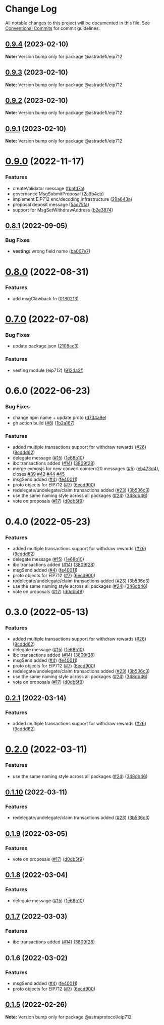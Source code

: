 # Change Log

All notable changes to this project will be documented in this file.
See [Conventional Commits](https://conventionalcommits.org) for commit guidelines.

## [0.9.4](https://github.com/astraprotocol/astrajs/compare/@astradefi/eip712@0.9.3...@astradefi/eip712@0.9.4) (2023-02-10)

**Note:** Version bump only for package @astradefi/eip712

## [0.9.3](https://github.com/astraprotocol/astrajs/compare/@astradefi/eip712@0.9.2...@astradefi/eip712@0.9.3) (2023-02-10)

**Note:** Version bump only for package @astradefi/eip712

## [0.9.2](https://github.com/astraprotocol/astrajs/compare/@astradefi/eip712@0.9.1...@astradefi/eip712@0.9.2) (2023-02-10)

**Note:** Version bump only for package @astradefi/eip712

## [0.9.1](https://github.com/astraprotocol/astrajs/compare/@astradefi/eip712@0.9.0...@astradefi/eip712@0.9.1) (2023-02-10)

**Note:** Version bump only for package @astradefi/eip712

# [0.9.0](https://github.com/astraprotocol/astrajs/compare/@astradefi/eip712@0.8.1...@astradefi/eip712@0.9.0) (2022-11-17)

### Features

- createValidator message ([fbafd7a](https://github.com/astraprotocol/astrajs/commit/fbafd7abd36d6f3bbf2cdbe9aa875e92eb0d971b))
- governance MsgSubmitProposal ([2a9b4eb](https://github.com/astraprotocol/astrajs/commit/2a9b4eb950c9153899ce2a2eecdbea4f16d0dc61))
- implement EIP712 enc/decoding infrastructure ([29a643a](https://github.com/astraprotocol/astrajs/commit/29a643aa60cc363e3e5cef0cbd49cda94d52fe13))
- proposal deposit message ([5ad75fa](https://github.com/astraprotocol/astrajs/commit/5ad75fad7c46f5ce416078550a7ca95209046fac))
- support for MsgSetWithdrawAddress ([b2e3874](https://github.com/astraprotocol/astrajs/commit/b2e3874e7d5f89cab336e255ddd25d4b52c9f716))

## [0.8.1](https://github.com/astraprotocol/astrajs/compare/@astradefi/eip712@0.8.0...@astradefi/eip712@0.8.1) (2022-09-05)

### Bug Fixes

- **vesting:** wrong field name ([ba007e7](https://github.com/astraprotocol/astrajs/commit/ba007e7e45a608e06e8e1086bfb70ef652d073d4))

# [0.8.0](https://github.com/astraprotocol/astrajs/compare/@astradefi/eip712@0.7.0...@astradefi/eip712@0.8.0) (2022-08-31)

### Features

- add msgClawback fn ([0180213](https://github.com/astraprotocol/astrajs/commit/01802130adba560ce6b30d02bdd7637fdd5d1270))

# [0.7.0](https://github.com/astraprotocol/astrajs/compare/@astradefi/eip712@0.6.0...@astradefi/eip712@0.7.0) (2022-07-08)

### Bug Fixes

- update package.json ([2108ec3](https://github.com/astraprotocol/astrajs/commit/2108ec308c1abe79ff119d07080ef51fb83279a8))

### Features

- vesting module (eip712) ([9124a2f](https://github.com/astraprotocol/astrajs/commit/9124a2febd00e60eb9aa8604daf9d4f39e271487))

# 0.6.0 (2022-06-23)

### Bug Fixes

- change npm name + update proto ([d734a9e](https://github.com/astraprotocol/astrajs/commit/d734a9ed44b6e784f2448e6e610aef2c0046013c))
- gh action build ([#8](https://github.com/astraprotocol/astrajs/issues/8)) ([1b2a167](https://github.com/astraprotocol/astrajs/commit/1b2a167846d592bece7ec0a717c92140ce4cdbfc))

### Features

- added multiple transactions support for withdraw rewards ([#26](https://github.com/astraprotocol/astrajs/issues/26)) ([9cddd62](https://github.com/astraprotocol/astrajs/commit/9cddd62bdeec00d50791df8fbaa0c1301d08d4ca))
- delegate message ([#15](https://github.com/astraprotocol/astrajs/issues/15)) ([1e68b10](https://github.com/astraprotocol/astrajs/commit/1e68b10d107edef6d54358447cee60af84d46053))
- ibc transactions added ([#14](https://github.com/astraprotocol/astrajs/issues/14)) ([3809f28](https://github.com/astraprotocol/astrajs/commit/3809f289e4e54c5013d3027578bde5c244ec8736))
- merge evmosjs for new convert coin/erc20 messages ([#5](https://github.com/astraprotocol/astrajs/issues/5)) ([eb473d4](https://github.com/astraprotocol/astrajs/commit/eb473d4acbfdf62639c090290c0e681a4e802725)), closes [#39](https://github.com/astraprotocol/astrajs/issues/39) [#42](https://github.com/astraprotocol/astrajs/issues/42) [#44](https://github.com/astraprotocol/astrajs/issues/44) [#45](https://github.com/astraprotocol/astrajs/issues/45)
- msgSend added ([#4](https://github.com/astraprotocol/astrajs/issues/4)) ([fe40011](https://github.com/astraprotocol/astrajs/commit/fe40011fedad558d6666674b3001e34cc86ae30d))
- proto objects for EIP712 ([#7](https://github.com/astraprotocol/astrajs/issues/7)) ([6ecd900](https://github.com/astraprotocol/astrajs/commit/6ecd9004f081c6a70b80d903878877d378ff6c75))
- redelegate/undelegate/claim transactions added ([#23](https://github.com/astraprotocol/astrajs/issues/23)) ([3b536c3](https://github.com/astraprotocol/astrajs/commit/3b536c321f7c304f79d121af346f16d6cca74b47))
- use the same naming style across all packages ([#24](https://github.com/astraprotocol/astrajs/issues/24)) ([348db46](https://github.com/astraprotocol/astrajs/commit/348db46ac299655257addc7a381e4ac1eb88f20a))
- vote on proposals ([#17](https://github.com/astraprotocol/astrajs/issues/17)) ([d0db5f9](https://github.com/astraprotocol/astrajs/commit/d0db5f9d2fba521a3cd20192d8d24c54f7f7fa4c))

# 0.4.0 (2022-05-23)

### Features

- added multiple transactions support for withdraw rewards ([#26](https://github.com/astraprotocol/astrajs/issues/26)) ([9cddd62](https://github.com/astraprotocol/astrajs/commit/9cddd62bdeec00d50791df8fbaa0c1301d08d4ca))
- delegate message ([#15](https://github.com/astraprotocol/astrajs/issues/15)) ([1e68b10](https://github.com/astraprotocol/astrajs/commit/1e68b10d107edef6d54358447cee60af84d46053))
- ibc transactions added ([#14](https://github.com/astraprotocol/astrajs/issues/14)) ([3809f28](https://github.com/astraprotocol/astrajs/commit/3809f289e4e54c5013d3027578bde5c244ec8736))
- msgSend added ([#4](https://github.com/astraprotocol/astrajs/issues/4)) ([fe40011](https://github.com/astraprotocol/astrajs/commit/fe40011fedad558d6666674b3001e34cc86ae30d))
- proto objects for EIP712 ([#7](https://github.com/astraprotocol/astrajs/issues/7)) ([6ecd900](https://github.com/astraprotocol/astrajs/commit/6ecd9004f081c6a70b80d903878877d378ff6c75))
- redelegate/undelegate/claim transactions added ([#23](https://github.com/astraprotocol/astrajs/issues/23)) ([3b536c3](https://github.com/astraprotocol/astrajs/commit/3b536c321f7c304f79d121af346f16d6cca74b47))
- use the same naming style across all packages ([#24](https://github.com/astraprotocol/astrajs/issues/24)) ([348db46](https://github.com/astraprotocol/astrajs/commit/348db46ac299655257addc7a381e4ac1eb88f20a))
- vote on proposals ([#17](https://github.com/astraprotocol/astrajs/issues/17)) ([d0db5f9](https://github.com/astraprotocol/astrajs/commit/d0db5f9d2fba521a3cd20192d8d24c54f7f7fa4c))

# 0.3.0 (2022-05-13)

### Features

- added multiple transactions support for withdraw rewards ([#26](https://github.com/astraprotocol/astrajs/issues/26)) ([9cddd62](https://github.com/astraprotocol/astrajs/commit/9cddd62bdeec00d50791df8fbaa0c1301d08d4ca))
- delegate message ([#15](https://github.com/astraprotocol/astrajs/issues/15)) ([1e68b10](https://github.com/astraprotocol/astrajs/commit/1e68b10d107edef6d54358447cee60af84d46053))
- ibc transactions added ([#14](https://github.com/astraprotocol/astrajs/issues/14)) ([3809f28](https://github.com/astraprotocol/astrajs/commit/3809f289e4e54c5013d3027578bde5c244ec8736))
- msgSend added ([#4](https://github.com/astraprotocol/astrajs/issues/4)) ([fe40011](https://github.com/astraprotocol/astrajs/commit/fe40011fedad558d6666674b3001e34cc86ae30d))
- proto objects for EIP712 ([#7](https://github.com/astraprotocol/astrajs/issues/7)) ([6ecd900](https://github.com/astraprotocol/astrajs/commit/6ecd9004f081c6a70b80d903878877d378ff6c75))
- redelegate/undelegate/claim transactions added ([#23](https://github.com/astraprotocol/astrajs/issues/23)) ([3b536c3](https://github.com/astraprotocol/astrajs/commit/3b536c321f7c304f79d121af346f16d6cca74b47))
- use the same naming style across all packages ([#24](https://github.com/astraprotocol/astrajs/issues/24)) ([348db46](https://github.com/astraprotocol/astrajs/commit/348db46ac299655257addc7a381e4ac1eb88f20a))
- vote on proposals ([#17](https://github.com/astraprotocol/astrajs/issues/17)) ([d0db5f9](https://github.com/astraprotocol/astrajs/commit/d0db5f9d2fba521a3cd20192d8d24c54f7f7fa4c))

## [0.2.1](https://github.com/astraprotocol/astrajs/compare/@astraprotocol/eip712@0.2.0...@astraprotocol/eip712@0.2.1) (2022-03-14)

### Features

- added multiple transactions support for withdraw rewards ([#26](https://github.com/astraprotocol/astrajs/issues/26)) ([9cddd62](https://github.com/astraprotocol/astrajs/commit/9cddd62bdeec00d50791df8fbaa0c1301d08d4ca))

# [0.2.0](https://github.com/astraprotocol/astrajs/compare/@astraprotocol/eip712@0.1.10...@astraprotocol/eip712@0.2.0) (2022-03-11)

### Features

- use the same naming style across all packages ([#24](https://github.com/astraprotocol/astrajs/issues/24)) ([348db46](https://github.com/astraprotocol/astrajs/commit/348db46ac299655257addc7a381e4ac1eb88f20a))

## [0.1.10](https://github.com/astraprotocol/astrajs/compare/@astraprotocol/eip712@0.1.9...@astraprotocol/eip712@0.1.10) (2022-03-11)

### Features

- redelegate/undelegate/claim transactions added ([#23](https://github.com/astraprotocol/astrajs/issues/23)) ([3b536c3](https://github.com/astraprotocol/astrajs/commit/3b536c321f7c304f79d121af346f16d6cca74b47))

## [0.1.9](https://github.com/astraprotocol/astrajs/compare/@astraprotocol/eip712@0.1.8...@astraprotocol/eip712@0.1.9) (2022-03-05)

### Features

- vote on proposals ([#17](https://github.com/astraprotocol/astrajs/issues/17)) ([d0db5f9](https://github.com/astraprotocol/astrajs/commit/d0db5f9d2fba521a3cd20192d8d24c54f7f7fa4c))

## [0.1.8](https://github.com/astraprotocol/astrajs/compare/@astraprotocol/eip712@0.1.7...@astraprotocol/eip712@0.1.8) (2022-03-04)

### Features

- delegate message ([#15](https://github.com/astraprotocol/astrajs/issues/15)) ([1e68b10](https://github.com/astraprotocol/astrajs/commit/1e68b10d107edef6d54358447cee60af84d46053))

## [0.1.7](https://github.com/astraprotocol/astrajs/compare/@astraprotocol/eip712@0.1.6...@astraprotocol/eip712@0.1.7) (2022-03-03)

### Features

- ibc transactions added ([#14](https://github.com/astraprotocol/astrajs/issues/14)) ([3809f28](https://github.com/astraprotocol/astrajs/commit/3809f289e4e54c5013d3027578bde5c244ec8736))

## 0.1.6 (2022-03-02)

### Features

- msgSend added ([#4](https://github.com/astraprotocol/astrajs/issues/4)) ([fe40011](https://github.com/astraprotocol/astrajs/commit/fe40011fedad558d6666674b3001e34cc86ae30d))
- proto objects for EIP712 ([#7](https://github.com/astraprotocol/astrajs/issues/7)) ([6ecd900](https://github.com/astraprotocol/astrajs/commit/6ecd9004f081c6a70b80d903878877d378ff6c75))

## [0.1.5](https://github.com/astraprotocol/astrajs/compare/@astraprotocol/eip712@0.1.2...@astraprotocol/eip712@0.1.5) (2022-02-26)

**Note:** Version bump only for package @astraprotocol/eip712
